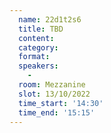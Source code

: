```yaml
---
  name: 22d1t2s6
  title: TBD
  content:
  category: 
  format: 
  speakers: 
    - 
  room: Mezzanine
  slot: 13/10/2022
  time_start: '14:30'
  time_end: '15:15'
---
```

